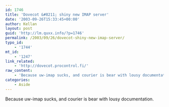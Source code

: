 ```yaml
---
id: 1746
title: 'Dovecot &#8211; shiny new IMAP server'
date: '2003-09-26T15:33:45+00:00'
author: Kellan
layout: post
guid: 'http://lm.quxx.info/?p=1746'
permalink: /2003/09/26/dovecot-shiny-new-imap-server/
typo_id:
    - '1744'
mt_id:
    - '1247'
link_related:
    - 'http://dovecot.procontrol.fi/'
raw_content:
    - 'Because uw-imap sucks, and courier is bear with lousy documentation.'
categories:
    - Aside
---
```


Because uw-imap sucks, and courier is bear with lousy documentation.